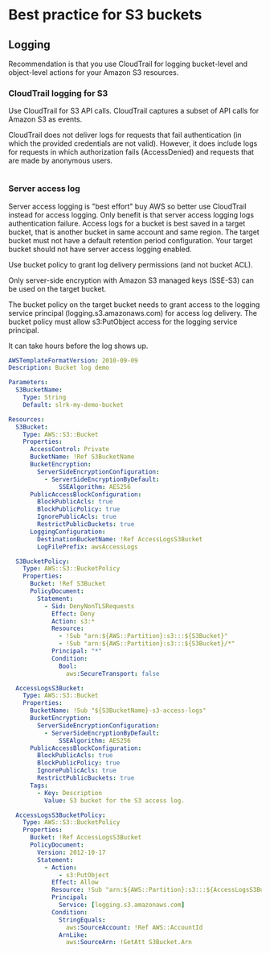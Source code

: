 # Best practice for S3 buckets

## Logging
Recommendation is that you use CloudTrail for logging bucket-level and object-level actions for your Amazon S3 resources.

### CloudTrail logging for S3
Use CloudTrail for S3 API calls. CloudTrail captures a subset of API calls for Amazon S3 as events.

CloudTrail does not deliver logs for requests that fail authentication (in which the provided credentials are not valid). 
However, it does include logs for requests in which authorization fails (AccessDenied) and requests that are made by anonymous users.

```yaml
```

### Server access log
Server access logging is "best effort" buy AWS so better use CloudTrail instead for access logging. Only benefit is that server access logging logs authentication failure.
Access logs for a bucket is best saved in a target bucket, that is another bucket in same account and same region. 
The target bucket must not have a default retention period configuration. Your target bucket should not have server access logging enabled.

Use bucket policy to grant log delivery permissions (and not bucket ACL).

Only server-side encryption with Amazon S3 managed keys (SSE-S3) can be used on the target bucket.

The bucket policy on the target bucket needs to grant access to the logging service principal (logging.s3.amazonaws.com) for access log delivery.
The bucket policy must allow s3:PutObject access for the logging service principal.

It can take hours before the log shows up.

```yaml
AWSTemplateFormatVersion: 2010-09-09
Description: Bucket log demo

Parameters:
  S3BucketName:
    Type: String
    Default: slrk-my-demo-bucket

Resources:
  S3Bucket:
    Type: AWS::S3::Bucket
    Properties:
      AccessControl: Private
      BucketName: !Ref S3BucketName
      BucketEncryption:
        ServerSideEncryptionConfiguration:
          - ServerSideEncryptionByDefault:
              SSEAlgorithm: AES256
      PublicAccessBlockConfiguration:
        BlockPublicAcls: true
        BlockPublicPolicy: true
        IgnorePublicAcls: true
        RestrictPublicBuckets: true
      LoggingConfiguration:
        DestinationBucketName: !Ref AccessLogsS3Bucket
        LogFilePrefix: awsAccessLogs

  S3BucketPolicy:
    Type: AWS::S3::BucketPolicy
    Properties:
      Bucket: !Ref S3Bucket
      PolicyDocument:
        Statement:
          - Sid: DenyNonTLSRequests
            Effect: Deny
            Action: s3:*
            Resource:
              - !Sub "arn:${AWS::Partition}:s3:::${S3Bucket}"
              - !Sub "arn:${AWS::Partition}:s3:::${S3Bucket}/*"
            Principal: "*"
            Condition:
              Bool:
                aws:SecureTransport: false

  AccessLogsS3Bucket:
    Type: AWS::S3::Bucket
    Properties:
      BucketName: !Sub "${S3BucketName}-s3-access-logs"
      BucketEncryption:
        ServerSideEncryptionConfiguration:
          - ServerSideEncryptionByDefault:
              SSEAlgorithm: AES256
      PublicAccessBlockConfiguration:
        BlockPublicAcls: true
        BlockPublicPolicy: true
        IgnorePublicAcls: true
        RestrictPublicBuckets: true
      Tags:
        - Key: Description
          Value: S3 bucket for the S3 access log.

  AccessLogsS3BucketPolicy:
    Type: AWS::S3::BucketPolicy
    Properties:
      Bucket: !Ref AccessLogsS3Bucket
      PolicyDocument:
        Version: 2012-10-17
        Statement:
          - Action:
              - s3:PutObject
            Effect: Allow
            Resource: !Sub "arn:${AWS::Partition}:s3:::${AccessLogsS3Bucket}/*"
            Principal:
              Service: [logging.s3.amazonaws.com]
            Condition:
              StringEquals:
                aws:SourceAccount: !Ref AWS::AccountId
              ArnLike:
                aws:SourceArn: !GetAtt S3Bucket.Arn
```

